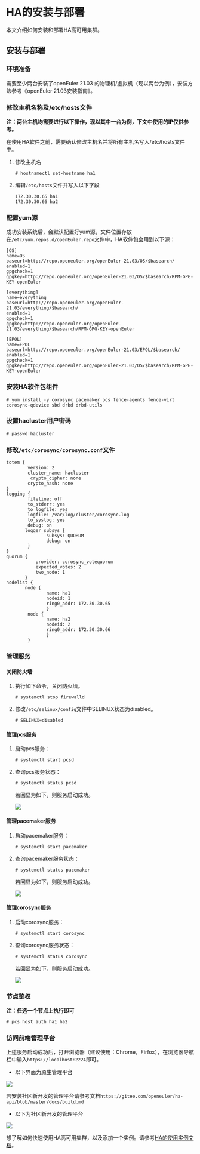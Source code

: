 # HA的安装与部署

本文介绍如何安装和部署HA高可用集群。


## 安装与部署

### 环境准备

需要至少两台安装了openEuler 21.03 的物理机/虚拟机（现以两台为例），安装方法参考《openEuler 21.03安装指南》。

### 修改主机名称及/etc/hosts文件

**注：两台主机均需要进行以下操作，现以其中一台为例，下文中使用的IP仅供参考。**

在使用HA软件之前，需要确认修改主机名并将所有主机名写入/etc/hosts文件中。
1. 修改主机名
    ```
    # hostnamectl set-hostname ha1
    ```

2. 编辑`/etc/hosts`文件并写入以下字段
    ```
    172.30.30.65 ha1
    172.30.30.66 ha2
    ```

### 配置yum源
成功安装系统后，会默认配置好yum源，文件位置存放在`/etc/yum.repos.d/openEuler.repo`文件中，HA软件包会用到以下源：
```
[OS]
name=OS
baseurl=http://repo.openeuler.org/openEuler-21.03/OS/$basearch/
enabled=1
gpgcheck=1
gpgkey=http://repo.openeuler.org/openEuler-21.03/OS/$basearch/RPM-GPG-KEY-openEuler

[everything]
name=everything
baseurl=http://repo.openeuler.org/openEuler-21.03/everything/$basearch/
enabled=1
gpgcheck=1
gpgkey=http://repo.openeuler.org/openEuler-21.03/everything/$basearch/RPM-GPG-KEY-openEuler

[EPOL]
name=EPOL
baseurl=http://repo.openeuler.org/openEuler-21.03/EPOL/$basearch/
enabled=1
gpgcheck=1
gpgkey=http://repo.openeuler.org/openEuler-21.03/OS/$basearch/RPM-GPG-KEY-openEuler
```

### 安装HA软件包组件
```
# yum install -y corosync pacemaker pcs fence-agents fence-virt corosync-qdevice sbd drbd drbd-utils
```

### 设置hacluster用户密码
```
# passwd hacluster
```

### 修改`/etc/corosync/corosync.conf`文件
```
totem {
        version: 2
        cluster_name: hacluster
         crypto_cipher: none
        crypto_hash: none
}
logging {         
        fileline: off
        to_stderr: yes
        to_logfile: yes
        logfile: /var/log/cluster/corosync.log
        to_syslog: yes
        debug: on
       logger_subsys {
               subsys: QUORUM
               debug: on
        }
}
quorum {
           provider: corosync_votequorum
           expected_votes: 2
           two_node: 1
       }
nodelist {
       node {
               name: ha1
               nodeid: 1
               ring0_addr: 172.30.30.65
               }
        node {
               name: ha2
               nodeid: 2
               ring0_addr: 172.30.30.66
               }
        }
```
### 管理服务

#### 关闭防火墙

1. 执行如下命令，关闭防火墙。
    ```
    # systemctl stop firewalld
    ```
2. 修改`/etc/selinux/config`文件中SELINUX状态为disabled。
    ```
    # SELINUX=disabled
    ```

#### 管理pcs服务
1. 启动pcs服务：
    ```
    # systemctl start pcsd
    ```

2. 查询pcs服务状态：
    ```
    # systemctl status pcsd
    ```

    若回显为如下，则服务启动成功。

    ![](./figures/HA-pcs.png)

#### 管理pacemaker服务
1. 启动pacemaker服务：
    ```
    # systemctl start pacemaker
    ```

2. 查询pacemaker服务状态：
    ```
    # systemctl status pacemaker
    ```

    若回显为如下，则服务启动成功。

    ![](./figures/HA-pacemaker.png)

#### 管理corosync服务
1. 启动corosync服务：
    ```
    # systemctl start corosync
    ```

2. 查询corosync服务状态：
    ```
    # systemctl status corosync
    ```

    若回显为如下，则服务启动成功。

    ![](./figures/HA-corosync.png)

### 节点鉴权
**注：任选一个节点上执行即可**
```
# pcs host auth ha1 ha2
```

### 访问前端管理平台

上述服务启动成功后，打开浏览器（建议使用：Chrome，Firfox），在浏览器导航栏中输入`https://localhost:2224`即可。
-  以下界面为原生管理平台

![](./figures/HA-login.png)

若安装社区新开发的管理平台请参考文档`https://gitee.com/openeuler/ha-api/blob/master/docs/build.md`
-  以下为社区新开发的管理平台

![](./figures/HA-api.png)

想了解如何快速使用HA高可用集群，以及添加一个实例。请参考[HA的使用实例文档](https://docs.openeuler.org/zh/docs/21.03/docs/desktop/usecase.html)。